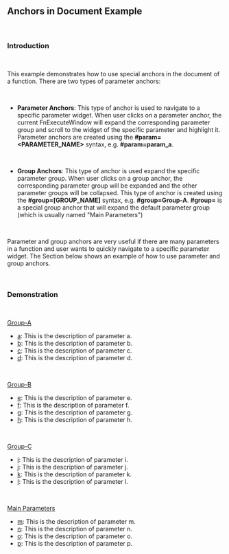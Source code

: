 ## Anchors in Document Example

<br />

### Introduction

<br />

This example demonstrates how to use special anchors in the document of a function. There are two types of parameter anchors:

<br />

- **Parameter Anchors**: This type of anchor is used to navigate to a specific parameter widget. When user clicks on a parameter
anchor, the current FnExecuteWindow will expand the corresponding parameter group and scroll to the widget of the specific
parameter and highlight it. Parameter anchors are created using the **#param=<PARAMETER_NAME>** syntax, e.g. **#param=param_a**.

<br />

- **Group Anchors**: This type of anchor is used expand the specific parameter group. When user clicks on a group anchor,
the corresponding parameter group will be expanded and the other parameter groups will be collapsed. 
This type of anchor is created using the **#group=[GROUP_NAME]** syntax, e.g. **#group=Group-A**. **#group=** is a special group
anchor that will expand the default parameter group (which is usually named "Main Parameters")

<br />

Parameter and group anchors are very useful if there are many parameters in a function and user wants to quickly navigate
to a specific parameter widget. The Section below shows an example of how to use parameter and group anchors.

<br />

### Demonstration

<br />

[Group-A](#group=Group-A)

- [a](#param=a): This is the description of parameter a.
- [b](#param=b): This is the description of parameter b.
- [c](#param=c): This is the description of parameter c.
- [d](#param=d): This is the description of parameter d.

<br />

[Group-B](#group=Group-B)

- [e](#param=e): This is the description of parameter e.
- [f](#param=f): This is the description of parameter f.
- [g](#param=g): This is the description of parameter g.
- [h](#param=h): This is the description of parameter h.

<br />

[Group-C](#group=Group-C)

- [i](#param=i): This is the description of parameter i.
- [j](#param=j): This is the description of parameter j.
- [k](#param=k): This is the description of parameter k.
- [l](#param=l): This is the description of parameter l.

<br />

[Main Parameters](#group=)

- [m](#param=m): This is the description of parameter m.
- [n](#param=n): This is the description of parameter n.
- [o](#param=o): This is the description of parameter o.
- [p](#param=p): This is the description of parameter p.


